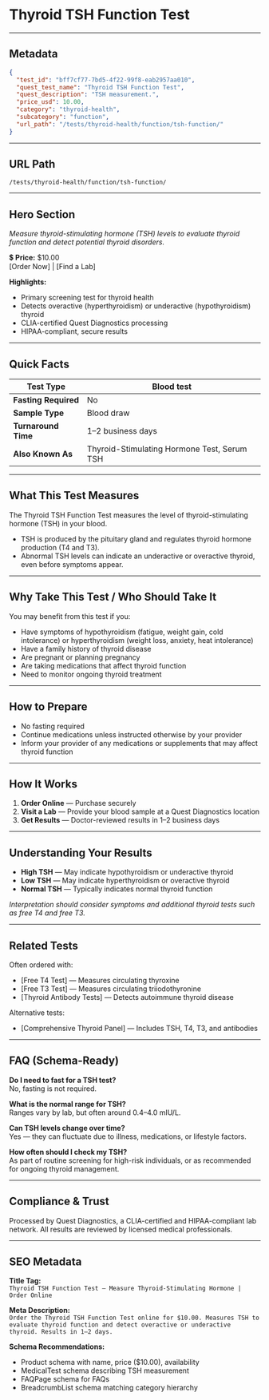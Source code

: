 # Thyroid TSH Function Test

---

## Metadata
```json
{
  "test_id": "bff7cf77-7bd5-4f22-99f8-eab2957aa010",
  "quest_test_name": "Thyroid TSH Function Test",
  "quest_description": "TSH measurement.",
  "price_usd": 10.00,
  "category": "thyroid-health",
  "subcategory": "function",
  "url_path": "/tests/thyroid-health/function/tsh-function/"
}
```

---

## URL Path
`/tests/thyroid-health/function/tsh-function/`

---

## Hero Section
_Measure thyroid-stimulating hormone (TSH) levels to evaluate thyroid function and detect potential thyroid disorders._

💲 **Price:** $10.00  
[Order Now] | [Find a Lab]

**Highlights:**
- Primary screening test for thyroid health
- Detects overactive (hyperthyroidism) or underactive (hypothyroidism) thyroid
- CLIA-certified Quest Diagnostics processing
- HIPAA-compliant, secure results

---

## Quick Facts
| **Test Type**         | Blood test |
|----------------------|------------|
| **Fasting Required** | No |
| **Sample Type**      | Blood draw |
| **Turnaround Time**  | 1–2 business days |
| **Also Known As**    | Thyroid-Stimulating Hormone Test, Serum TSH |

---

## What This Test Measures
The Thyroid TSH Function Test measures the level of thyroid-stimulating hormone (TSH) in your blood.  
- TSH is produced by the pituitary gland and regulates thyroid hormone production (T4 and T3).  
- Abnormal TSH levels can indicate an underactive or overactive thyroid, even before symptoms appear.

---

## Why Take This Test / Who Should Take It
You may benefit from this test if you:
- Have symptoms of hypothyroidism (fatigue, weight gain, cold intolerance) or hyperthyroidism (weight loss, anxiety, heat intolerance)
- Have a family history of thyroid disease
- Are pregnant or planning pregnancy
- Are taking medications that affect thyroid function
- Need to monitor ongoing thyroid treatment

---

## How to Prepare
- No fasting required  
- Continue medications unless instructed otherwise by your provider  
- Inform your provider of any medications or supplements that may affect thyroid function

---

## How It Works
1. **Order Online** — Purchase securely  
2. **Visit a Lab** — Provide your blood sample at a Quest Diagnostics location  
3. **Get Results** — Doctor-reviewed results in 1–2 business days

---

## Understanding Your Results
- **High TSH** — May indicate hypothyroidism or underactive thyroid  
- **Low TSH** — May indicate hyperthyroidism or overactive thyroid  
- **Normal TSH** — Typically indicates normal thyroid function

*Interpretation should consider symptoms and additional thyroid tests such as free T4 and free T3.*

---

## Related Tests
Often ordered with:
- [Free T4 Test] — Measures circulating thyroxine  
- [Free T3 Test] — Measures circulating triiodothyronine  
- [Thyroid Antibody Tests] — Detects autoimmune thyroid disease

Alternative tests:
- [Comprehensive Thyroid Panel] — Includes TSH, T4, T3, and antibodies

---

## FAQ (Schema-Ready)
**Do I need to fast for a TSH test?**  
No, fasting is not required.

**What is the normal range for TSH?**  
Ranges vary by lab, but often around 0.4–4.0 mIU/L.

**Can TSH levels change over time?**  
Yes — they can fluctuate due to illness, medications, or lifestyle factors.

**How often should I check my TSH?**  
As part of routine screening for high-risk individuals, or as recommended for ongoing thyroid management.

---

## Compliance & Trust
Processed by Quest Diagnostics, a CLIA-certified and HIPAA-compliant lab network. All results are reviewed by licensed medical professionals.

---

## SEO Metadata
**Title Tag:**  
`Thyroid TSH Function Test – Measure Thyroid-Stimulating Hormone | Order Online`

**Meta Description:**  
`Order the Thyroid TSH Function Test online for $10.00. Measures TSH to evaluate thyroid function and detect overactive or underactive thyroid. Results in 1–2 days.`

**Schema Recommendations:**
- Product schema with name, price ($10.00), availability
- MedicalTest schema describing TSH measurement
- FAQPage schema for FAQs
- BreadcrumbList schema matching category hierarchy
